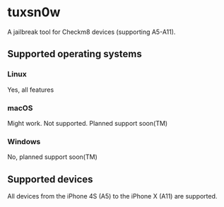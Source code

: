 # tuxsn0w
A jailbreak tool for Checkm8 devices (supporting A5-A11).
## Supported operating systems
### Linux
Yes, all features
### macOS
Might work. Not supported. Planned support soon(TM)
### Windows
No, planned support soon(TM)
## Supported devices
All devices from the iPhone 4S (A5) to the iPhone X (A11) are supported. 

